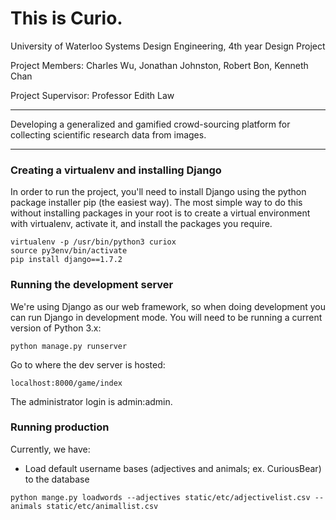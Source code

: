 This is Curio.
=====

University of Waterloo
Systems Design Engineering, 4th year Design Project

Project Members:
Charles Wu, Jonathan Johnston, Robert Bon, Kenneth Chan

Project Supervisor:
Professor Edith Law

---

Developing a generalized and gamified crowd-sourcing platform for collecting scientific research data from images.

---

### Creating a virtualenv and installing Django

In order to run the project, you'll need to install Django using the python package installer pip (the easiest way). The most simple way to do this without installing packages in your root is to create a virtual environment with virtualenv, activate it, and install the packages you require.

```
virtualenv -p /usr/bin/python3 curiox
source py3env/bin/activate
pip install django==1.7.2
```

### Running the development server

We're using Django as our web framework, so when doing development you can run Django in development mode. You will need to be running a current version of Python 3.x:

```
python manage.py runserver
```

Go to where the dev server is hosted:

```
localhost:8000/game/index
```

The administrator login is admin:admin.

### Running production

Currently, we have:
* Load default username bases (adjectives and animals; ex. CuriousBear) to the database
```
python mange.py loadwords --adjectives static/etc/adjectivelist.csv --animals static/etc/animallist.csv
```
